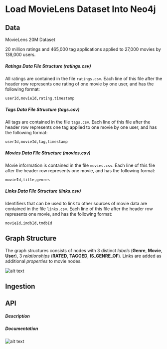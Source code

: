 # Load MovieLens Dataset Into Neo4j

## Data

MovieLens 20M Dataset

20 million ratings and 465,000 tag applications applied to 27,000 movies by 138,000 users. 


##### Ratings Data File Structure (ratings.csv)

All ratings are contained in the file `ratings.csv`. Each line of this file after the header row represents one rating of one movie by one user, and has the following format:

    userId,movieId,rating,timestamp
    
##### Tags Data File Structure (tags.csv)

All tags are contained in the file `tags.csv`. Each line of this file after the header row represents one tag applied to one movie by one user, and has the following format:

    userId,movieId,tag,timestamp

##### Movies Data File Structure (movies.csv)

Movie information is contained in the file `movies.csv`. Each line of this file after the header row represents one movie, and has the following format:

    movieId,title,genres
    
##### Links Data File Structure (links.csv)

Identifiers that can be used to link to other sources of movie data are contained in the file `links.csv`. Each line of this file after the header row represents one movie, and has the following format:

    movieId,imdbId,tmdbId
    
## Graph Structure

The graph structures consists of nodes with 3 distinct *labels* (**Genre**, **Movie**, **User**), 3 *relationships* (**RATED**, **TAGGED**, **IS_GENRE_OF**). Links are added as additional *properties* to movie nodes.

![alt text](https://i.imgur.com/PW1GohY.png "Logo Title Text 1")

## Ingestion

## API

##### Description

##### Documentation

![alt text](https://i.imgur.com/o1nc2bD.png)

